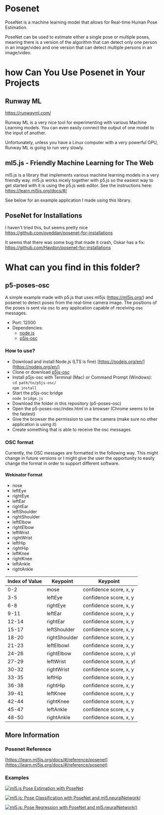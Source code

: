 # Posenet

PoseNet is a machine learning model that allows for Real-time Human Pose Estimation.

PoseNet can be used to estimate either a single pose or multiple poses, meaning there is a version of the algorithm that can detect only one person in an image/video and one version that can detect multiple persons in an image/video.

# how Can You Use Posenet in Your Projects

## Runway ML

https://runwayml.com/

Runway ML is a very nice tool for experimenting with various Machine Learning models. You can even easily connect the output of one model to the input of another.

Unfortunately, unless you have a Linux computer with a very powerful GPU, Runway ML is going to run very slowly.

## ml5.js - Friendly Machine Learning for The Web

ml5.js is a library that implements various machine learning models in a very friendly way. ml5.js works nicely together with p5.js so the easiest way to get started with it is using the p5.js web editor. See the instructions here: https://learn.ml5js.org/docs/#/

See below for an example application I made using this library.

## PoseNet for Installations

I haven't tried this, but seems pretty nice
https://github.com/oveddan/posenet-for-installations

It seems that there was some bug that made it crash, Oskar has a fix:
https://github.com/Havdon/posenet-for-installations

# What can you find in this folder?

## p5-poses-osc
A simple example made with p5.js that uses ml5js (https://ml5js.org/) and posenet to detect poses from the real-time camera image. The positions of the poses is sent via osc to any application capable of receiving osc messages.

- Port: 12000
- Dependencies: 
    - [node.js](https://nodejs.org/en/)
    - [p5js-osc](https://github.com/genekogan/p5js-osc)

### How to use?

- Download and install Node.js (LTS is fine) [https://nodejs.org/en/](https://nodejs.org/en/)
- Clone or download [p5js-osc](https://github.com/genekogan/p5js-osc)
- Install p5js-osc with Terminal (Mac) or Command Prompt (Windows):  
  `cd path/to/p5js-osc/`  
  `npm install`  
- Start the p5js-osc bridge  
  `node bridge.js`  
- Download the folder in this repository (p5-poses-osc)
- Open the p5-poses-osc/index.html in a browser (Chrome seems to be the fastest)
- Give the browser the permission to use the camera (make sure no other application is using it)
- Create something that is able to receive the osc messages

### OSC format

Currently, the OSC messages are formatted in the following way. This might change in future versions or I might give the user the opportunity to easily change the format in order to support different software.

#### Wekinator Format

* nose
* leftEye
* rightEye
* leftEar
* rightEar
* leftShoulder
* rightShoulder
* leftElbow
* rightElbow
* leftWrist
* rightWrist
* leftHip
* rightHip
* leftKnee
* rightKnee
* leftAnkle
* rightAnkle

| Index of Value | Keypoint  | Keypoint |
| ------------- | ------------- | ------------- |
| 0-2 | mose  | confidence score, x, y |
| 3-5 | leftEye  | confidence score, x, y  |
| 6-8 | rightEye  | confidence score, x, y  |
| 9-11 | leftEar  | confidence score, x, y  |
| 12-14 | rightEar  | confidence score, x, y  |
| 15-17 | leftShoulder  | confidence score, x, y  |
| 18-20 | rightShoulder  | confidence score, x, y  |
| 21-23 | leftElbowl  | confidence score, x, y  |
| 24-26 | rightElbow  | confidence score, x, yl  |
| 27-29 | leftWrist  | confidence score, x, yl  |
| 30-32 | rightWrist  | confidence score, x, y  |
| 33-35 | leftHip  | confidence score, x, y  |
| 36-38 | rightHip  | confidence score, x, y  |
| 39-41 | leftKnee  | confidence score, x, y  |
| 42-44  | rightKnee  | confidence score, x, y  |
| 45-47 | leftAnkle  | confidence score, x, y  |
| 48-50 | rightAnkle  | confidence score, x, y  |


## More Information

### Posenet Reference
[https://learn.ml5js.org/docs/#/reference/posenet](https://learn.ml5js.org/docs/#/reference/posenet)

### Examples
[![ml5.js Pose Estimation with PoseNet](http://img.youtube.com/vi/OIo-DIOkNVg/0.jpg)](http://www.youtube.com/watch?v=OIo-DIOkNVg "ml5.js Pose Estimation with PoseNet")

[![ml5.js: Pose Classification with PoseNet and ml5.neuralNetwork(](http://img.youtube.com/vi/FYgYyq-xqAw/0.jpg)](http://www.youtube.com/watch?v=FYgYyq-xqAw "ml5.js: Pose Classification with PoseNet and ml5.neuralNetwork(")

[![ml5.js: Pose Regression with PoseNet and ml5.neuralNetwork()](http://img.youtube.com/vi/lob74HqHYJ0/0.jpg)](http://www.youtube.com/watch?v=lob74HqHYJ0 "ml5.js: Pose Regression with PoseNet and ml5.neuralNetwork()")
